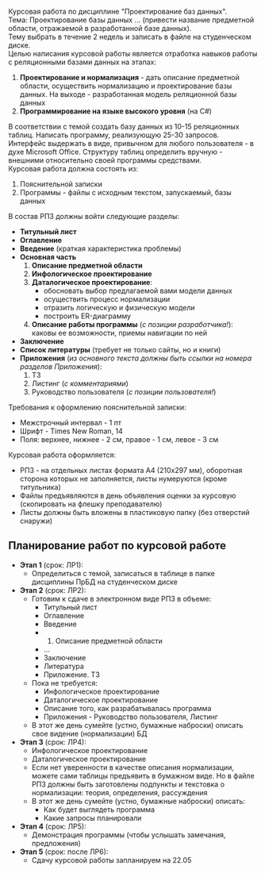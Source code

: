 Курсовая работа по дисциплине "Проектирование баз данных".  
Тема: Проектирование базы данных ... (привести название предметной области, отражаемой в разработанной базе данных).  
Тему выбрать в течение 2 недель и записать в файле на студенческом диске.  
Целью написания курсовой работы является отработка навыков работы с реляционными базами данных на этапах:
1. **Проектирование и нормализация** - дать описание предметной области, осуществить нормализацию и проектирование базы данных. На выходе - разработанная модель реляционной базы данных
2. **Программирование на языке высокого уровня** (на C#)
  
В соответствии с темой создать базу данных из 10-15 реляционных таблиц. Написать программу, реализующую 25-30 запросов. Интерфейс выдержать в виде, привычном для любого пользователя - в духе Microsoft Office. Структуру таблиц определить вручную - внешними относительно своей программы средствами.  
Курсовая работа должна состоять из:
1. Пояснительной записки
2. Программы - файлы с исходным текстом, запускаемый, базы данных
  
В состав РПЗ должны войти следующие разделы:
- **Титульный лист**
- **Оглавление**
- **Введение** (краткая характеристика проблемы)
- **Основная часть**
	1. **Описание предметной области**
	2. **Инфологическое проектирование**
	3. **Даталогическое проектирование**:
		- обосновать выбор предлагаемой вами модели данных
		- осуществить процесс нормализации
		- отразить логическую и физическую модели
		- построить ER-диаграмму
	4. **Описание работы программы** (*с позиции разработчика!*): каковы ее возможности, приемы навигации по ней
- **Заключение**
- **Список литературы** (требует не только сайты, но и книги)
- **Приложения** (*из основного текста должны быть ссылки на номера разделов Приложения*):
	1. ТЗ
	2. Листинг (*с комментариями*)
	3. Руководство пользователя (*с позиции пользователя!*)
  
Требования к оформлению пояснительной записки:
- Межстрочный интервал - 1 пт
- Шрифт - Times New Roman, 14
- Поля: верхнее, нижнее - 2 см, правое - 1 см, левое - 3 см
  
Курсовая работа оформляется:
- РПЗ - на отдельных листах формата А4 (210х297 мм), оборотная сторона которых не заполняется, листы нумеруются (кроме титульника)
- Файлы предъявляются в день объявления оценки за курсовую (скопировать на флешку преподавателю)
- Листы должны быть вложены в пластиковую папку (без отверстий снаружи)

## Планирование работ по курсовой работе
- **Этап 1** (срок: ЛР1):
	- Определиться с темой, записаться в таблице в папке дисциплины ПрБД на студенческом диске
- **Этап 2** (срок: ЛР2):
	- Готовим к сдаче в электронном виде РПЗ в объеме:
		- Титульный лист
		- Оглавление
		- Введение
		- 1. Описание предметной области
		- ...
		- Заключение
		- Литература
		- Приложение. ТЗ
	- Пока не требуется:
		- Инфологическое проектирование
		- Даталогическое проектирование
		- Описание того, как разрабатывалась программа
		- Приложения - Руководство пользователя, Листинг
	- В этот же день сумейте (устно, бумажные наброски) описать свое видение (нормализации) БД
- **Этап 3** (срок: ЛР4):
	- Инфологическое проектирование
	- Даталогическое проектирование
	- Если нет уверенности в качестве описания нормализации, можете сами таблицы предъявить в бумажном виде. Но в файле РПЗ должны быть заготовлены подпункты и текстовка о нормализации: теория, определения, рассуждения
	- В этот же день сумейте (устно, бумажные наброски) описать:
		- Как будет выглядеть программа
		- Какие запросы планировали
- **Этап 4** (срок: ЛР5):
	- Демонстрация программы (чтобы услышать замечания, предложения)
- **Этап 5** (срок: после ЛР6):
	- Сдачу курсовой работы запланируем на 22.05